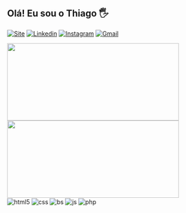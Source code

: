 ## Olá! Eu sou o Thiago 🖐️
[![Site](https://img.shields.io/website?label=thiagosousadev.site&style=for-the-badge&url=https://thiagosousadev.site)](https://thiagosousadev.site)
[![Linkedin](https://img.shields.io/badge/LinkedIn-0077B5?style=for-the-badge&logo=linkedin&logoColor=white)](https://www.linkedin.com/in/thiagosousadev)
[![Instagram](https://img.shields.io/badge/Instagram-E4405F?style=for-the-badge&logo=instagram&logoColor=white)](https://instagram.com/thiagodownloads)
[![Gmail](https://img.shields.io/badge/Gmail-D14836?style=for-the-badge&logo=gmail&logoColor=white)](mailto:thiagomaisweb@gmail.com)

<div>
  <img height="180em" width="400px" src="https://github-readme-stats.vercel.app/api?username=thiagosousadev&show_icons=true&theme=algolia&include_all_commits=true&count_private=true"/>
  <img height="180em" width="400px" src="https://github-readme-stats.vercel.app/api/top-langs/?username=thiagosousadev&layout=compact&langs_count=7&theme=algolia"/>
</div>
<div style="display: inline_block">
  <img align="center" alt="html5" src="https://img.shields.io/badge/HTML5-E34F26?style=for-the-badge&logo=html5&logoColor=white" />
  <img align="center" alt="css" src="https://img.shields.io/badge/CSS3-1572B6?style=for-the-badge&logo=css3&logoColor=white" />
  <img align="center" alt="bs" src="https://img.shields.io/badge/Bootstrap-563D7C?style=for-the-badge&logo=bootstrap&logoColor=white" />
  <img align="center" alt="js" src="https://img.shields.io/badge/JavaScript-F7DF1E?style=for-the-badge&logo=javascript&logoColor=black" />
  <img align="center" alt="php" src="https://img.shields.io/badge/PHP-777BB4?style=for-the-badge&logo=php&logoColor=white" />
</div>
</div>
